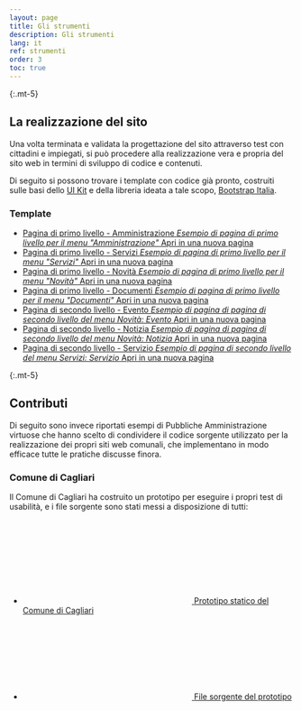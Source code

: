 ```yaml
---
layout: page
title: Gli strumenti
description: Gli strumenti
lang: it
ref: strumenti
order: 3
toc: true
---
```


{:.mt-5}
## La realizzazione del sito

Una volta terminata e validata la progettazione del sito attraverso test con cittadini e impiegati, si può procedere alla realizzazione vera e propria del sito web in termini di sviluppo di codice e contenuti.

Di seguito si possono trovare i template con codice già pronto, costruiti sulle basi dello [UI Kit](https://github.com/italia/design-ui-kit) e della libreria ideata a tale scopo, [Bootstrap Italia](https://italia.github.io/bootstrap-italia/).
 
### Template

<div class="it-list-wrapper">
  <ul class="it-list">
    <li>
      <a href="{{ site.baseurl }}/esempi/bootstrap-italia/template-amministrazione.html" target="_blank">
        <div class="it-right-zone">
          <span class="text">Pagina di primo livello - Amministrazione
            <em>Esempio di pagina di primo livello per il menu "Amministrazione"</em>
          </span>
          <span class="it-multiple"><span class="metadata">Apri in una nuova pagina</span></span>
        </div>
      </a>
    </li>
    <li>
      <a href="{{ site.baseurl }}/esempi/bootstrap-italia/template-servizi.html" target="_blank">
        <div class="it-right-zone">
          <span class="text">Pagina di primo livello - Servizi
            <em>Esempio di pagina di primo livello per il menu "Servizi"</em>
          </span>
          <span class="it-multiple"><span class="metadata">Apri in una nuova pagina</span></span>
        </div>
      </a>
    </li>
    <li>
      <a href="{{ site.baseurl }}/esempi/bootstrap-italia/template-novita.html" target="_blank">
        <div class="it-right-zone">
          <span class="text">Pagina di primo livello - Novità
            <em>Esempio di pagina di primo livello per il menu "Novità"</em>
          </span>
          <span class="it-multiple"><span class="metadata">Apri in una nuova pagina</span></span>
        </div>
      </a>
    </li>
    <li>
      <a href="{{ site.baseurl }}/esempi/bootstrap-italia/template-documenti.html" target="_blank">
        <div class="it-right-zone">
          <span class="text">Pagina di primo livello - Documenti
            <em>Esempio di pagina di primo livello per il menu "Documenti"</em>
          </span>
          <span class="it-multiple"><span class="metadata">Apri in una nuova pagina</span></span>
        </div>
      </a>
    </li>
    <li>
      <a href="{{ site.baseurl }}/esempi/bootstrap-italia/template-novita-evento.html" target="_blank">
        <div class="it-right-zone">
          <span class="text">Pagina di secondo livello - Evento
            <em>Esempio di pagina di pagina di secondo livello del menu Novità: Evento</em>
          </span>
          <span class="it-multiple"><span class="metadata">Apri in una nuova pagina</span></span>
        </div>
      </a>
    </li>
    <li>
      <a href="{{ site.baseurl }}/esempi/bootstrap-italia/template-novita-notizia.html" target="_blank">
        <div class="it-right-zone">
          <span class="text">Pagina di secondo livello - Notizia
            <em>Esempio di pagina di pagina di secondo livello del menu Novità: Notizia</em>
          </span>
          <span class="it-multiple"><span class="metadata">Apri in una nuova pagina</span></span>
        </div>
      </a>
    </li>
    <li>
      <a href="{{ site.baseurl }}/esempi/bootstrap-italia/template-servizi-servizio.html" target="_blank">
        <div class="it-right-zone">
          <span class="text">Pagina di secondo livello - Servizio
            <em>Esempio di pagina di secondo livello del menu Servizi: Servizio</em>
          </span>
          <span class="it-multiple"><span class="metadata">Apri in una nuova pagina</span></span>
        </div>
      </a>
    </li>
  </ul>
</div>

{:.mt-5}
## Contributi 

Di seguito sono invece riportati esempi di Pubbliche Amministrazione virtuose che hanno scelto di condividere il codice sorgente utilizzato per la realizzazione dei propri siti web comunali, che implementano in modo efficace tutte le pratiche discusse finora.

### Comune di Cagliari

Il Comune di Cagliari ha costruito un prototipo per eseguire i propri test di usabilità, e i file sorgente sono stati messi a disposizione di tutti: 

<div class="link-list-wrapper">
  <ul class="link-list">
    <li>
      <a class="list-item" href="{{ site.baseurl }}/esempi/comune-di-cagliari/pagine-statiche/index.html">
        <svg class="icon icon-sm icon-primary"><use xlink:href="{{ site.baseurl }}/assets/bootstrap-italia/dist/svg/sprite.svg#it-chevron-right"></use></svg>
        <span>Prototipo statico del Comune di Cagliari</span>
      </a>
    </li>
    <li>
      <a class="list-item" href="{{ site.baseurl }}/esempi/comune-di-cagliari/pagine-statiche.zip">
        <svg class="icon icon-sm icon-primary"><use xlink:href="{{ site.baseurl }}/assets/bootstrap-italia/dist/svg/sprite.svg#it-chevron-right"></use></svg>
        <span>File sorgente del prototipo</span>
      </a>
    </li>
  </ul>
</div>
